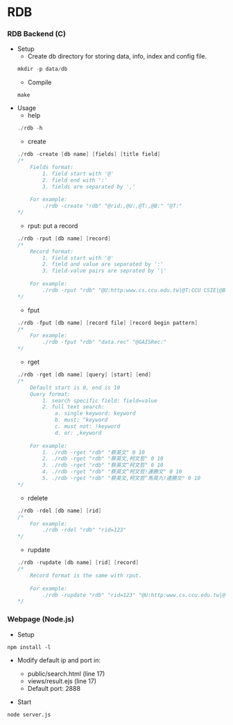 # RDB
### RDB Backend (C)
+ Setup
	+ Create db directory for storing data, info, index and config file.
	```C
	mkdir -p data/db
	```
	+ Compile
	```
	make
	```
+ Usage
	+ help
	```C
	./rdb -h
	```
	+ create
	```C
	./rdb -create [db name] [fields] [title field]
	/* 
		Fields format: 
			1. field start with '@'
			2. field end with ':'
			3. fields are separated by ','
		
		For example: 
			./rdb -create "rdb" "@rid:,@U:,@T:,@B:" "@T:"
	*/
	```
	+ rput: put a record
	```C
	./rdb -rput [db name] [record]
	/* 
		Record format:
			1. field start with '@'
			2. field and value are separated by ':'
			3. field-value pairs are seprated by '|'
		
		For example: 
			./rdb -rput "rdb" "@U:http:www.cs.ccu.edu.tw|@T:CCU CSIE|@B:Web page"
	*/
	```
	+ fput
	```C
	./rdb -fput [db name] [record file] [record begin pattern]
	/*
		For example: 
			./rdb -fput "rdb" "data.rec" "@GAISRec:"
	*/
	```
	+ rget
	```C
	./rdb -rget [db name] [query] [start] [end]
	/*
		Default start is 0, end is 10
		Query format:
			1. search specific field: field=value
			2. full text search:
				a. single keyword: keyword
				b. must: ^keyword
				c. must not: !keyword
				d. or: ,keyword
		
		For example: 
			1. ./rdb -rget "rdb" "蔡英文" 0 10
			2. ./rdb -rget "rdb" "蔡英文,柯文哲" 0 10
			3. ./rdb -rget "rdb" "蔡英文^柯文哲" 0 10
			4. ./rdb -rget "rdb" "蔡英文^柯文哲!連勝文" 0 10
			5. ./rdb -rget "rdb" "蔡英文,柯文哲^馬英九!連勝文" 0 10
	*/
	```
	+ rdelete
	```C
	./rdb -rdel [db name] [rid]
	/*
		For example: 
			./rdb -rdel "rdb" "rid=123"
	*/
	```
	+ rupdate
	```C
	./rdb -rupdate [db name] [rid] [record]
	/*
		Record format is the same with rput.
		
		For example: 
			./rdb -rupdate "rdb" "rid=123" "@U:http:www.cs.ccu.edu.tw|@T:CCU CSIE|@B:Web page"
	*/
	```

### Webpage (Node.js)
+ Setup
```
npm install -l
```
+ Modify default ip and port in:
	+ public/search.html (line 17)
	+ views/result.ejs (line 17)
	+ Default port: 2888

+ Start
```
node server.js
```
